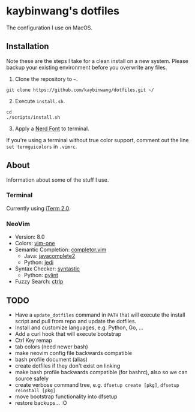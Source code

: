 # kaybinwang's dotfiles
The configuration I use on MacOS.

## Installation
Note these are the steps I take for a clean install on a new system. Please backup your existing environment before you overwrite any files.

1. Clone the repository to `~`.
```
git clone https://github.com/kaybinwang/dotfiles.git ~/
```
2. Execute `install.sh`.
```
cd
./scripts/install.sh
```
3. Apply a [Nerd Font](https://github.com/ryanoasis/nerd-fonts) to terminal.

If you're using a terminal without true color support, comment out the line `set termguicolors` in `.vimrc`.

## About
Information about some of the stuff I use.

### Terminal
Currently using [iTerm 2.0](https://www.iterm2.com).

### NeoVim
- Version: 8.0
- Colors: [vim-one](https://github.com/rakr/vim-one)
- Semantic Completion: [completor.vim](https://github.com/maralla/completor.vim)
    - Java: [javacomplete2](https://github.com/artur-shaik/vim-javacomplete2)
    - Python: [jedi](https://github.com/davidhalter/jedi)
- Syntax Checker: [syntastic](https://github.com/vim-syntastic/syntastic)
    - Python: [pylint](https://github.com/PyCQA/pylint)
- Fuzzy Search: [ctrlp](https://github.com/kien/ctrlp.vim)

## TODO
- Have a `update_dotfiles` command in `PATH` that will execute the install
  script and pull from repo and update the dotfiles.
- Install and customize languages, e.g. Python, Go, ...
- Add a curl hook that will execute bootstrap
- Ctrl Key remap
- tab colors (need newer bash)
- make neovim config file backwards compatible
- bash profile document (alias)
- create dotfiles if they don't exist on linking
- make bash profile backwards compatible (for bashrc), also so we can source
  safely
- create verbose command tree, e.g. `dfsetup create [pkg]`, `dfsetup reinstall [pkg]`
- move bootstrap functionality into dfsetup
- restore backups... :O
